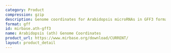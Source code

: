 ```yaml
---
category: Product
compression: gzip
description: Genome coordinates for Arabidopsis microRNAs in GFF3 format
format: gff
id: mirbase.ath-gff3
name: Arabidopsis (ath) Genome Coordinates
product_url: https://www.mirbase.org/download/CURRENT/
layout: product_detail
---
```

